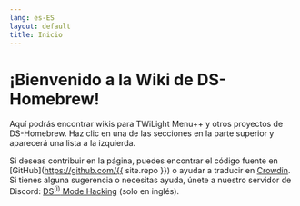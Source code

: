 ```yaml
---
lang: es-ES
layout: default
title: Inicio
---
```


# ¡Bienvenido a la Wiki de DS-Homebrew!

Aquí podrás encontrar wikis para TWiLight Menu++ y otros proyectos de DS-Homebrew. Haz clic en una de las secciones en la parte superior y aparecerá una lista a la izquierda.

Si deseas contribuir en la página, puedes encontrar el código fuente en [GitHub](https://github.com/{{ site.repo }}) o ayudar a traducir en [Crowdin](https://crowdin.com/project/ds-homebrew-wiki). Si tienes alguna sugerencia o necesitas ayuda, únete a nuestro servidor de Discord: [DS<sup>(i)</sup> Mode Hacking](https://ds-homebrew.com/discord) (solo en inglés).
